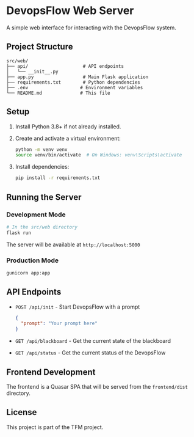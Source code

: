 # DevopsFlow Web Server

A simple web interface for interacting with the DevopsFlow system.

## Project Structure

```
src/web/
├── api/                    # API endpoints
│   └── __init__.py
├── app.py                  # Main Flask application
├── requirements.txt        # Python dependencies
├── .env                   # Environment variables
└── README.md              # This file
```

## Setup

1. Install Python 3.8+ if not already installed.

2. Create and activate a virtual environment:
   ```bash
   python -m venv venv
   source venv/bin/activate  # On Windows: venv\Scripts\activate
   ```

3. Install dependencies:
   ```bash
   pip install -r requirements.txt
   ```

## Running the Server

### Development Mode

```bash
# In the src/web directory
flask run
```

The server will be available at `http://localhost:5000`

### Production Mode

```bash
gunicorn app:app
```

## API Endpoints

- `POST /api/init` - Start DevopsFlow with a prompt
  ```json
  {
    "prompt": "Your prompt here"
  }
  ```

- `GET /api/blackboard` - Get the current state of the blackboard

- `GET /api/status` - Get the current status of the DevopsFlow

## Frontend Development

The frontend is a Quasar SPA that will be served from the `frontend/dist` directory.

## License

This project is part of the TFM project.
